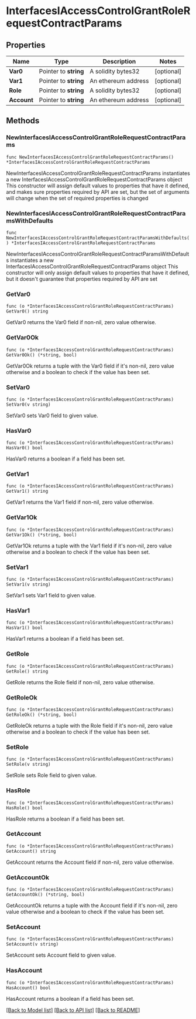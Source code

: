 # InterfacesIAccessControlGrantRoleRequestContractParams

## Properties

Name | Type | Description | Notes
------------ | ------------- | ------------- | -------------
**Var0** | Pointer to **string** | A solidity bytes32 | [optional] 
**Var1** | Pointer to **string** | An ethereum address | [optional] 
**Role** | Pointer to **string** | A solidity bytes32 | [optional] 
**Account** | Pointer to **string** | An ethereum address | [optional] 

## Methods

### NewInterfacesIAccessControlGrantRoleRequestContractParams

`func NewInterfacesIAccessControlGrantRoleRequestContractParams() *InterfacesIAccessControlGrantRoleRequestContractParams`

NewInterfacesIAccessControlGrantRoleRequestContractParams instantiates a new InterfacesIAccessControlGrantRoleRequestContractParams object
This constructor will assign default values to properties that have it defined,
and makes sure properties required by API are set, but the set of arguments
will change when the set of required properties is changed

### NewInterfacesIAccessControlGrantRoleRequestContractParamsWithDefaults

`func NewInterfacesIAccessControlGrantRoleRequestContractParamsWithDefaults() *InterfacesIAccessControlGrantRoleRequestContractParams`

NewInterfacesIAccessControlGrantRoleRequestContractParamsWithDefaults instantiates a new InterfacesIAccessControlGrantRoleRequestContractParams object
This constructor will only assign default values to properties that have it defined,
but it doesn't guarantee that properties required by API are set

### GetVar0

`func (o *InterfacesIAccessControlGrantRoleRequestContractParams) GetVar0() string`

GetVar0 returns the Var0 field if non-nil, zero value otherwise.

### GetVar0Ok

`func (o *InterfacesIAccessControlGrantRoleRequestContractParams) GetVar0Ok() (*string, bool)`

GetVar0Ok returns a tuple with the Var0 field if it's non-nil, zero value otherwise
and a boolean to check if the value has been set.

### SetVar0

`func (o *InterfacesIAccessControlGrantRoleRequestContractParams) SetVar0(v string)`

SetVar0 sets Var0 field to given value.

### HasVar0

`func (o *InterfacesIAccessControlGrantRoleRequestContractParams) HasVar0() bool`

HasVar0 returns a boolean if a field has been set.

### GetVar1

`func (o *InterfacesIAccessControlGrantRoleRequestContractParams) GetVar1() string`

GetVar1 returns the Var1 field if non-nil, zero value otherwise.

### GetVar1Ok

`func (o *InterfacesIAccessControlGrantRoleRequestContractParams) GetVar1Ok() (*string, bool)`

GetVar1Ok returns a tuple with the Var1 field if it's non-nil, zero value otherwise
and a boolean to check if the value has been set.

### SetVar1

`func (o *InterfacesIAccessControlGrantRoleRequestContractParams) SetVar1(v string)`

SetVar1 sets Var1 field to given value.

### HasVar1

`func (o *InterfacesIAccessControlGrantRoleRequestContractParams) HasVar1() bool`

HasVar1 returns a boolean if a field has been set.

### GetRole

`func (o *InterfacesIAccessControlGrantRoleRequestContractParams) GetRole() string`

GetRole returns the Role field if non-nil, zero value otherwise.

### GetRoleOk

`func (o *InterfacesIAccessControlGrantRoleRequestContractParams) GetRoleOk() (*string, bool)`

GetRoleOk returns a tuple with the Role field if it's non-nil, zero value otherwise
and a boolean to check if the value has been set.

### SetRole

`func (o *InterfacesIAccessControlGrantRoleRequestContractParams) SetRole(v string)`

SetRole sets Role field to given value.

### HasRole

`func (o *InterfacesIAccessControlGrantRoleRequestContractParams) HasRole() bool`

HasRole returns a boolean if a field has been set.

### GetAccount

`func (o *InterfacesIAccessControlGrantRoleRequestContractParams) GetAccount() string`

GetAccount returns the Account field if non-nil, zero value otherwise.

### GetAccountOk

`func (o *InterfacesIAccessControlGrantRoleRequestContractParams) GetAccountOk() (*string, bool)`

GetAccountOk returns a tuple with the Account field if it's non-nil, zero value otherwise
and a boolean to check if the value has been set.

### SetAccount

`func (o *InterfacesIAccessControlGrantRoleRequestContractParams) SetAccount(v string)`

SetAccount sets Account field to given value.

### HasAccount

`func (o *InterfacesIAccessControlGrantRoleRequestContractParams) HasAccount() bool`

HasAccount returns a boolean if a field has been set.


[[Back to Model list]](../README.md#documentation-for-models) [[Back to API list]](../README.md#documentation-for-api-endpoints) [[Back to README]](../README.md)


